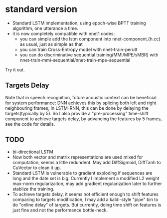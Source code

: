 # standard version
* Standard LSTM implementation, using epoch-wise BPTT training algorithm, one utterance a time.
* it is now completely compatible with nnet1 codes:
	- you can simple add the lstm component into nnet-component.{h.cc} as usual, just as simple as that
	- you can train Cross-Entropy model with nnet-train-perutt
	- you can do discriminative sequential training(MMI/MPE/sMBR) with nnet-train-mmi-sequential/nnet-train-mpe-sequential

Try it out.

## Targets Delay
Note that in speech recognition, future acoustic context can be beneficial for system performance: DNN achieves this by splicing both left and right neighbouring frames; In LSTM-RNN, this can be done by delaying the targets(typically by 5).
So I also provide a "pre-processing" time-shift component to achieve targets delay, by advancing the features by 5 frames, see the code for details.

## TODO
* bi-directional LSTM  
* Now both vector and matrix representations are used mixed for computation, seems a little redundent. May add DiffSigmoid, DiffTanh to CuVector to clean it up.
* Standard LSTM is vulnerable to gradient exploding if sequences are long and the date set is big. Currently I implement a modified L2 weight max-norm regularizaiton, may add gradient regularization later to further stablize the training.
* To achieve targets delay, it seems not efficient enough to shift features comparing to targets modification, I may add a kaldi-style "pipe" bin to do "online delay" of targets. But currently, doing time shift on features is just fine and not the performance bottle-neck. 
